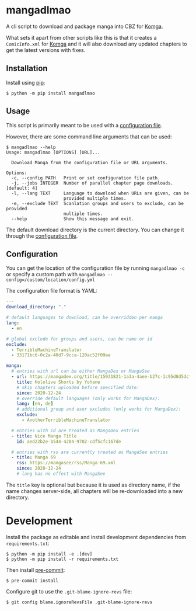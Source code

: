 # mangadlmao

A cli script to download and package manga into CBZ for [Komga].

What sets it apart from other scripts like this is that it creates
a `ComicInfo.xml` for [Komga] and it will also download any updated chapters
to get the latest versions with fixes.

## Installation

Install using [pip]:

```console
$ python -m pip install mangadlmao
```

## Usage

This script is primarily meant to be used with a [configuration file](#configuration).

However, there are some command line arguments that can be used:

```console
$ mangadlmao --help
Usage: mangadlmao [OPTIONS] [URL]...

  Download Manga from the configuration file or URL arguments.

Options:
  -c, --config PATH   Print or set configuration file path.
  -j, --jobs INTEGER  Number of parallel chapter page downloads.  [default: 4]
  -l, --lang TEXT     Language to download when URLs are given, can be
                      provided multiple times.
  -e, --exclude TEXT  Scanlation groups and users to exclude, can be provided
                      multiple times.
  --help              Show this message and exit.
```

The default download directory is the current directory. You can change it through the
[configuration file](#configuration).

## Configuration

You can get the location of the configuration file by running `mangadlmao -c`
or specify a custom path with `mangadlmao --config=/custom/location/config.yml`

The configuration file format is YAML:

```yaml
---
download_directory: "."

# default languages to download, can be overridden per manga
lang:
  - en

# global exclude for groups and users, can be name or id
exclude:
  - TerribleMachineTranslator
  - 33171bc6-0c2a-40d7-9cca-120ac52f09ae

manga:
  # entries with url can be either MangaDex or MangaSee
  - url: https://mangadex.org/title/15931821-1a3a-4aee-b27c-1c95d8d5dcf1/hololive-yohane-s-twitter-shorts
    title: Hololive Shorts by Yohane
    # skip chapters uploaded before specified date:
    since: 2020-12-24
    # override default languages (only works for MangaDex):
    lang: [en, de]
    # additional group and user excludes (only works for MangaDex):
    exclude:
      - AnotherTerribleMachineTranslator

  # entries with id are treated as MangaDex entries
  - title: Nice Manga Title
    id: aed22b2e-b544-4204-9702-cdf5cfc167de

  # entries with rss are currently treated as MangaSee entries
  - title: Manga 69
    rss: https://mangasee/rss/Manga-69.xml
    since: 2020-12-24
    # lang has no effect with MangaSee
```

The `title` key is optional but because it is used as directory name, if the name changes
server-side, all chapters will be re-downloaded into a new directory.

# Development

Install the package as editable and install development dependencies from `requirements.txt`:

```console
$ python -m pip install -e .[dev]
$ python -m pip install -r requirements.txt
```

Then install [pre-commit]:

```console
$ pre-commit install
```

Configure git to use the `.git-blame-ignore-revs` file:

```console
$ git config blame.ignoreRevsFile .git-blame-ignore-revs
```

[komga]: https://komga.org/
[pip]: https://pip.pypa.io/en/stable/
[pre-commit]: https://pre-commit.com/
